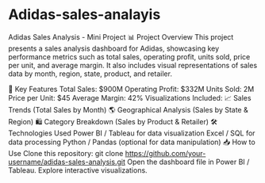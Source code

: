 # Adidas-sales-analayis
Adidas Sales Analysis - Mini Project
📊 Project Overview
This project presents a sales analysis dashboard for Adidas, showcasing key performance metrics such as total sales, operating profit, units sold, price per unit, and average margin. It also includes visual representations of sales data by month, region, state, product, and retailer.

📌 Key Features
Total Sales: $900M
Operating Profit: $332M
Units Sold: 2M
Price per Unit: $45
Average Margin: 42%
Visualizations Included:
📈 Sales Trends (Total Sales by Month)
🌎 Geographical Analysis (Sales by State & Region)
🛍 Category Breakdown (Sales by Product & Retailer)
🛠 Technologies Used
Power BI / Tableau for data visualization
Excel / SQL for data processing
Python / Pandas (optional for data manipulation)
📥 How to Use
Clone this repository:
git clone https://github.com/your-username/adidas-sales-analysis.git
Open the dashboard file in Power BI / Tableau.
Explore interactive visualizations.









